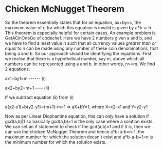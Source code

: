 # Chicken McNugget Theorem

So the theorem essentially states that for an equation, ax+by=c, the maximum value of c for which this equation is invalid is given by a\*b-a-b
This theorem is especially helpful for certain cases. An example problem is GetACinOneGo of codechef. Here we have 2 numbers given a and b,
and we have to find a least value n such that all currency values *greater than or equal to n* can be made using any number of these coin denominations, that
being a and b. So our approach should be identifying the equations. First we realise that there is a hypothetical number, say m, above which all numbers can be
represented using a and b. In other words, n>=m. We find 2 equations:

ax1+by1=m ------ (i)

ax2+by2=m+1 ---- (ii)

If we subtract equation (ii) from (i)

a(x2-x1)+b(y2-y1)=(m+1)-m=1 => aX+bY=1, where X=x2-x1 and Y=y2-y1

Now as per Linear Diophantine equation, this can only have a solution if gcd(a,b)|1 so basically gcd(a,b)=1 is the only case where a solution exists. We can
set an if statement to check if the gcd(a,b)=1 and if it is, then we can use the chicken McNugget Theorem and hence a\*b-a-b=n-1, the maximum number for
which the solution doesn't exist and a\*b-a-b+1=n is the minimum number for which the solution exists.  
